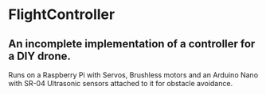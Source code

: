 # FlightController
## An incomplete implementation of a controller for a DIY drone.
Runs on a Raspberry Pi with Servos, Brushless motors and an Arduino Nano with SR-04 Ultrasonic sensors attached to it for obstacle avoidance.
